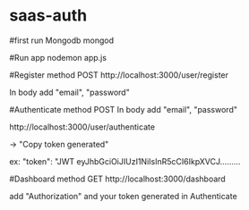 # saas-auth

#first run Mongodb
mongod

#Run app
nodemon app.js

#Register method POST
http://localhost:3000/user/register

In body add "email", "password"

#Authenticate method POST
In body add "email", "password"

http://localhost:3000/user/authenticate

-> "Copy token generated"

ex: "token": "JWT eyJhbGciOiJIUzI1NiIsInR5cCI6IkpXVCJ.........



#Dashboard method GET
http://localhost:3000/dashboard

add "Authorization" and your token generated in Authenticate

